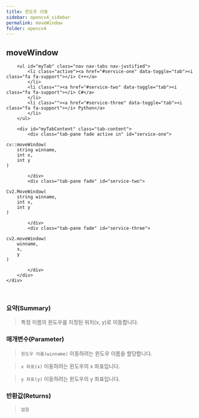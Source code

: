 ```yaml
---
title: 윈도우 이동
sidebar: opencv4_sidebar
permalink: moveWindow
folder: opencv4
---
```


<div class="row">
    <div class="col-lg-12">
        <h2 class="page-header">moveWindow</h2>
    </div>
    <div class="col-lg-12">

        <ul id="myTab" class="nav nav-tabs nav-justified">
            <li class="active"><a href="#service-one" data-toggle="tab"><i class="fa fa-support"></i> C++</a>
            </li>
            <li class=""><a href="#service-two" data-toggle="tab"><i class="fa fa-support"></i> C#</a>
            </li>
            <li class=""><a href="#service-three" data-toggle="tab"><i class="fa fa-support"></i> Python</a>
            </li>
        </ul>

        <div id="myTabContent" class="tab-content">
            <div class="tab-pane fade active in" id="service-one">
<pre class="prettyprint"><code class="language-cpp">cv::moveWindow(
    string winname,
    int x,
    int y
)</code></pre>
            </div>
            <div class="tab-pane fade" id="service-two">
<pre class="prettyprint"><code class="language-cs">Cv2.MoveWindow(
    string winname,
    int x,
    int y
)</code></pre>
            </div>
            <div class="tab-pane fade" id="service-three">
<pre class="prettyprint"><code class="language-py">cv2.moveWindow(
    winname,
    x,
    y
)</code></pre>
            </div>
        </div>
    </div>
</div>

<br>

### 요약(Summary)

> 특정 이름의 윈도우를 지정된 위치(x, y)로 이동합니다.

### 매개변수(Parameter)

> `윈도우 이름(winname)` 이동하려는 윈도우 이름을 할당합니다.

> `x 좌표(x)` 이동하려는 윈도우의 x 좌표입니다.

> `y 좌표(y)` 이동하려는 윈도우의 y 좌표입니다.

### 반환값(Returns)

> `없음`
